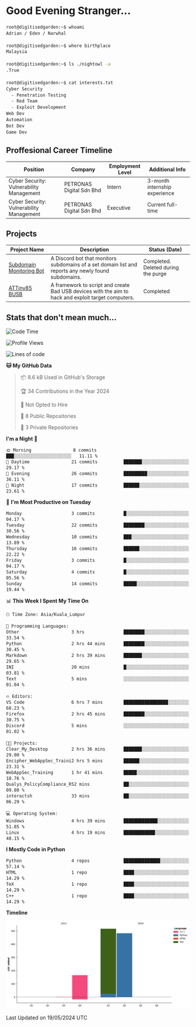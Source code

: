 # Good Evening Stranger...

```bash
root@digitisedgarden:~$ whoami
Adrian / Eden / Narwhal

root@digitisedgarden:~$ where birthplace
Malaysia

root@digitisedgarden:~$ ls ./nightowl -a
.True

root@digitisedgarden:~$ cat interests.txt
Cyber Security
  - Penetration Testing
  - Red Team
  - Exploit Development
Web Dev
Automation
Bot Dev
Game Dev
```

## Proffesional Career Timeline

|Position|Company|Employment Level|Additional Info|
|-------------|---------------------------------------------------------------|----|-----|
|Cyber Security: Vulnerability Management | PETRONAS Digital Sdn Bhd |Intern| 3-month internship experience |
|Cyber Security: Vulnerability Management | PETRONAS Digital Sdn Bhd |Executive|Current full-time|

## Projects

| Project Name | Description | Status (Date) |
|--------------|-------------|---------------|
|[Subdomain Monitoring Bot](https://github.com/edenfrey/subdomain-monitor)|A Discord bot that monitors subdomains of a set domain list and reports any newly found subdomains.|Completed. Deleted during the purge|
|[ATTiny85 BUSB](https://github.com/edenfrey/ATTiny85_BUSB)|A framework to script and create Bad USB devices with the aim to hack and exploit target computers.|Completed|

## Stats that don't mean much...

<!--START_SECTION:waka-->
![Code Time](http://img.shields.io/badge/Code%20Time-312%20hrs%2023%20mins-blue)

![Profile Views](http://img.shields.io/badge/Profile%20Views-0-blue)

![Lines of code](https://img.shields.io/badge/From%20Hello%20World%20I%27ve%20Written-1.2%20thousand%20lines%20of%20code-blue)

**🐱 My GitHub Data** 

> 📦 8.6 kB Used in GitHub's Storage 
 > 
> 🏆 34 Contributions in the Year 2024
 > 
> 🚫 Not Opted to Hire
 > 
> 📜 8 Public Repositories 
 > 
> 🔑 3 Private Repositories 
 > 
**I'm a Night 🦉** 

```text
🌞 Morning                8 commits           ███░░░░░░░░░░░░░░░░░░░░░░   11.11 % 
🌆 Daytime                21 commits          ███████░░░░░░░░░░░░░░░░░░   29.17 % 
🌃 Evening                26 commits          █████████░░░░░░░░░░░░░░░░   36.11 % 
🌙 Night                  17 commits          ██████░░░░░░░░░░░░░░░░░░░   23.61 % 
```
📅 **I'm Most Productive on Tuesday** 

```text
Monday                   3 commits           █░░░░░░░░░░░░░░░░░░░░░░░░   04.17 % 
Tuesday                  22 commits          ████████░░░░░░░░░░░░░░░░░   30.56 % 
Wednesday                10 commits          ███░░░░░░░░░░░░░░░░░░░░░░   13.89 % 
Thursday                 16 commits          ██████░░░░░░░░░░░░░░░░░░░   22.22 % 
Friday                   3 commits           █░░░░░░░░░░░░░░░░░░░░░░░░   04.17 % 
Saturday                 4 commits           █░░░░░░░░░░░░░░░░░░░░░░░░   05.56 % 
Sunday                   14 commits          █████░░░░░░░░░░░░░░░░░░░░   19.44 % 
```


📊 **This Week I Spent My Time On** 

```text
🕑︎ Time Zone: Asia/Kuala_Lumpur

💬 Programming Languages: 
Other                    3 hrs               ████████░░░░░░░░░░░░░░░░░   33.54 % 
Python                   2 hrs 44 mins       ████████░░░░░░░░░░░░░░░░░   30.45 % 
Markdown                 2 hrs 39 mins       ███████░░░░░░░░░░░░░░░░░░   29.65 % 
INI                      20 mins             █░░░░░░░░░░░░░░░░░░░░░░░░   03.81 % 
Text                     5 mins              ░░░░░░░░░░░░░░░░░░░░░░░░░   01.04 % 

🔥 Editors: 
VS Code                  6 hrs 7 mins        █████████████████░░░░░░░░   68.23 % 
Firefox                  2 hrs 45 mins       ████████░░░░░░░░░░░░░░░░░   30.75 % 
Discord                  5 mins              ░░░░░░░░░░░░░░░░░░░░░░░░░   01.02 % 

🐱‍💻 Projects: 
Clear_My_Desktop         2 hrs 36 mins       ███████░░░░░░░░░░░░░░░░░░   29.00 % 
Encipher_WebAppSec_Traini2 hrs 5 mins        ██████░░░░░░░░░░░░░░░░░░░   23.31 % 
WebAppSec_Training       1 hr 41 mins        █████░░░░░░░░░░░░░░░░░░░░   18.76 % 
Qualys_PolicyCompliance_R52 mins             ██░░░░░░░░░░░░░░░░░░░░░░░   09.80 % 
interactsh               33 mins             ██░░░░░░░░░░░░░░░░░░░░░░░   06.29 % 

💻 Operating System: 
Windows                  4 hrs 39 mins       █████████████░░░░░░░░░░░░   51.85 % 
Linux                    4 hrs 19 mins       ████████████░░░░░░░░░░░░░   48.15 % 
```

**I Mostly Code in Python** 

```text
Python                   4 repos             ██████████████░░░░░░░░░░░   57.14 % 
HTML                     1 repo              ████░░░░░░░░░░░░░░░░░░░░░   14.29 % 
TeX                      1 repo              ████░░░░░░░░░░░░░░░░░░░░░   14.29 % 
C++                      1 repo              ████░░░░░░░░░░░░░░░░░░░░░   14.29 % 
```



**Timeline**

![Lines of Code chart](https://raw.githubusercontent.com/0xnarwhal/0xnarwhal/main/assets/bar_graph.png)


 Last Updated on 19/05/2024 UTC
<!--END_SECTION:waka-->
